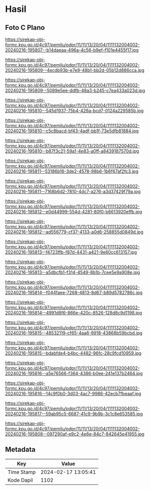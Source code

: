 # Hasil

## Foto C Plano

https://sirekap-obj-formc.kpu.go.id/4c97/pemilu/pdpr/11/11/13/20/04/1111132004002-20240216-195807--b14daeaa-496a-4c56-b9ef-f101e4455f17.jpg

https://sirekap-obj-formc.kpu.go.id/4c97/pemilu/pdpr/11/11/13/20/04/1111132004002-20240216-195809--4ecdb93b-e7e9-48b1-bb2d-05b12d886cca.jpg

https://sirekap-obj-formc.kpu.go.id/4c97/pemilu/pdpr/11/11/13/20/04/1111132004002-20240216-195809--5089e5ee-ddfb-48a3-b245-c7ea433a023d.jpg

https://sirekap-obj-formc.kpu.go.id/4c97/pemilu/pdpr/11/11/13/20/04/1111132004002-20240216-195810--545d1937-75b4-426a-bcd7-0124a229585b.jpg

https://sirekap-obj-formc.kpu.go.id/4c97/pemilu/pdpr/11/11/13/20/04/1111132004002-20240216-195810--c5c8bacd-bf43-4adf-bb1f-73e5dfb81884.jpg

https://sirekap-obj-formc.kpu.go.id/4c97/pemilu/pdpr/11/11/13/20/04/1111132004002-20240216-195810--b87f3c21-59a1-4e83-a0ff-a8439187570d.jpg

https://sirekap-obj-formc.kpu.go.id/4c97/pemilu/pdpr/11/11/13/20/04/1111132004002-20240216-195811--53186b16-3de2-4578-98b6-1b6f67af2fc3.jpg

https://sirekap-obj-formc.kpu.go.id/4c97/pemilu/pdpr/11/11/13/20/04/1111132004002-20240216-195811--7168b6d2-7810-4dc7-a276-a3d37429f79a.jpg

https://sirekap-obj-formc.kpu.go.id/4c97/pemilu/pdpr/11/11/13/20/04/1111132004002-20240216-195812--e0d44999-554d-4281-80f0-b6613920effb.jpg

https://sirekap-obj-formc.kpu.go.id/4c97/pemilu/pdpr/11/11/13/20/04/1111132004002-20240216-195812--ad556779-cf37-4133-a0d6-258855d0849d.jpg

https://sirekap-obj-formc.kpu.go.id/4c97/pemilu/pdpr/11/11/13/20/04/1111132004002-20240216-195813--f4723ffb-f87d-4431-a421-9e60cc613157.jpg

https://sirekap-obj-formc.kpu.go.id/4c97/pemilu/pdpr/11/11/13/20/04/1111132004002-20240216-195813--a5dbcfb1-f314-4549-8b1b-7cee5e9a908e.jpg

https://sirekap-obj-formc.kpu.go.id/4c97/pemilu/pdpr/11/11/13/20/04/1111132004002-20240216-195814--f044faee-7268-4813-8d67-b89d5782786c.jpg

https://sirekap-obj-formc.kpu.go.id/4c97/pemilu/pdpr/11/11/13/20/04/1111132004002-20240216-195814--4991d8f6-866e-420c-8526-128d8c9d1198.jpg

https://sirekap-obj-formc.kpu.go.id/4c97/pemilu/pdpr/11/11/13/20/04/1111132004002-20240216-195815--48532119-cf65-4aa6-9918-43868b59bcbd.jpg

https://sirekap-obj-formc.kpu.go.id/4c97/pemilu/pdpr/11/11/13/20/04/1111132004002-20240216-195815--bdabfde4-b4bc-4482-96fc-28c9fcd10959.jpg

https://sirekap-obj-formc.kpu.go.id/4c97/pemilu/pdpr/11/11/13/20/04/1111132004002-20240216-195816--a5e76566-f364-4386-b0ee-241e137b2464.jpg

https://sirekap-obj-formc.kpu.go.id/4c97/pemilu/pdpr/11/11/13/20/04/1111132004002-20240216-195816--14c9f0b0-3d03-4ac7-9986-42ecb7fbeaaf.jpg

https://sirekap-obj-formc.kpu.go.id/4c97/pemilu/pdpr/11/11/13/20/04/1111132004002-20240216-195817--59ab95c5-6687-41c9-9b9b-3c1c8e653585.jpg

https://sirekap-obj-formc.kpu.go.id/4c97/pemilu/pdpr/11/11/13/20/04/1111132004002-20240216-195808--097290af-e9c2-4e6e-84c7-842645e41955.jpg


## Metadata

| Key        | Value               |
| ---------- | ------------------- |
| Time Stamp | 2024-02-17 13:05:41 |
| Kode Dapil | 1102                |



